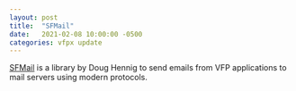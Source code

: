 ```yaml
---
layout: post
title:  "SFMail"
date:   2021-02-08 10:00:00 -0500
categories: vfpx update
---
```


[SFMail](https://github.com/DougHennig/SFMail) is a library by Doug Hennig to send emails from VFP applications to mail servers using modern protocols.